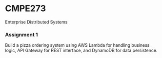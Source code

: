 # CMPE273
Enterprise Distributed Systems

### Assignment 1
Build a pizza ordering system using AWS Lambda for handling business logic, API Gateway for REST interface, and DynamoDB for data persistence.
